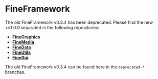# FineFramework

The old FineFramework v0.3.4 has been deprecated. Please find the new +v1.0.0 separated 
in the following repositories:

* [**FineGraphics**](https://github.com/matusnovak/finegraphics)
* [**FineMedia**](https://github.com/matusnovak/finemedia)
* [**FineData**](https://github.com/matusnovak/finedata)
* [**FineUtils**](https://github.com/matusnovak/fineutils)
* [**FineGui**](https://github.com/matusnovak/finegui)

The old FineFramework v0.3.4 can be found here in the `deprecated-*` branches.
